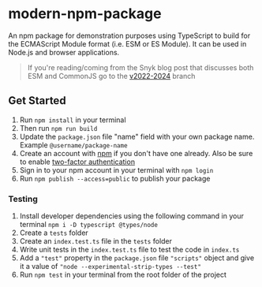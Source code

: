 # modern-npm-package

An npm package for demonstration purposes using TypeScript to build for the ECMAScript Module format (i.e. ESM or ES Module). It can be used in Node.js and browser applications.

> If you're reading/coming from the Snyk blog post that discusses both ESM and CommonJS go to the [v2022-2024](https://github.com/snyk-snippets/modern-npm-package/tree/v2022-2024) branch

## Get Started

1. Run `npm install` in your terminal
1. Then run `npm run build`
1. Update the `package.json` file "name" field with your own package name. Example `@username/package-name`
1. Create an account with [npm](https://www.npmjs.com/signup) if you don't have one already. Also be sure to enable [two-factor authentication](https://docs.npmjs.com/configuring-two-factor-authentication)
1. Sign in to your npm account in your terminal with `npm login`
1. Run `npm publish --access=public` to publish your package

### Testing

1. Install developer dependencies using the following command in your terminal `npm i -D typescript @types/node`
1. Create a `tests` folder
1. Create an `index.test.ts` file in the `tests` folder
1. Write unit tests in the `index.test.ts` file to test the code in `index.ts`
1. Add a `"test"` property in the `package.json` file `"scripts"` object and give it a value of `"node --experimental-strip-types --test"`
1. Run `npm test` in your terminal from the root folder of the project
